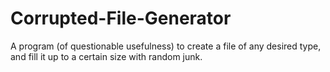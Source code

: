 # Corrupted-File-Generator
A program (of questionable usefulness) to create a file of any desired type, and fill it up to a certain size with random junk.
